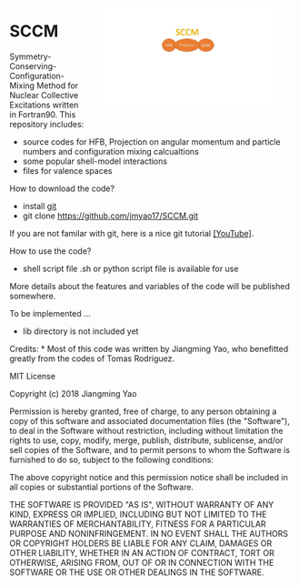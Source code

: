 
<figure style="float:right">
    <img
    src="./data/sccm_log.jpg"
    width="300"
    alt="SCCM logo"
    align="right"
    /img>
</figure>

# SCCM
Symmetry-Conserving-Configuration-Mixing Method for Nuclear Collective Excitations written in Fortran90.
This repository includes:
* source codes for HFB, Projection on angular momentum and particle numbers and configuration mixing calcualtions
* some popular shell-model interactions
* files for valence spaces


How to download the code?
* install <a href='https://git-scm.com/book/en/v2/Getting-Started-Installing-Git'>git</a>
* git clone https://github.com/jmyao17/SCCM.git

If you are not familar with git, here is a nice git tutorial <a href='https://www.youtube.com/watch?v=mVnZVw4KJnc'>[YouTube]</a>.

How to use the code?
* shell script file .sh or python script file is available for use


More details about the features and variables of the code will be published somewhere.

To be implemented ...
* lib directory is not included yet


Credits: * Most of this code was written by Jiangming Yao, who benefitted greatly from the codes of Tomas Rodriguez. 

MIT License

Copyright (c) 2018 Jiangming Yao

Permission is hereby granted, free of charge, to any person obtaining a copy
of this software and associated documentation files (the "Software"), to deal
in the Software without restriction, including without limitation the rights
to use, copy, modify, merge, publish, distribute, sublicense, and/or sell
copies of the Software, and to permit persons to whom the Software is
furnished to do so, subject to the following conditions:

The above copyright notice and this permission notice shall be included in all
copies or substantial portions of the Software.

THE SOFTWARE IS PROVIDED "AS IS", WITHOUT WARRANTY OF ANY KIND, EXPRESS OR
IMPLIED, INCLUDING BUT NOT LIMITED TO THE WARRANTIES OF MERCHANTABILITY,
FITNESS FOR A PARTICULAR PURPOSE AND NONINFRINGEMENT. IN NO EVENT SHALL THE
AUTHORS OR COPYRIGHT HOLDERS BE LIABLE FOR ANY CLAIM, DAMAGES OR OTHER
LIABILITY, WHETHER IN AN ACTION OF CONTRACT, TORT OR OTHERWISE, ARISING FROM,
OUT OF OR IN CONNECTION WITH THE SOFTWARE OR THE USE OR OTHER DEALINGS IN THE
SOFTWARE.

